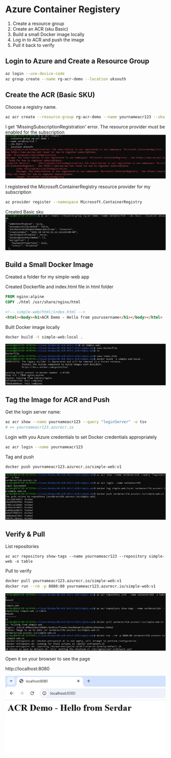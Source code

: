 # Azure Container Registery
1. Create a resource group
2. Create an ACR (sku Basic)
3. Build a small Docker image locally
4. Log in to ACR and push the image
5. Pull it back to verify

## Login to Azure and Create a Resource Group
```bash
az login --use-device-code
az group create --name rg-acr-demo --location uksouth
```

## Create the ACR (Basic SKU)
Choose a registry name.
```bash
az acr create --resource-group rg-acr-demo --name yournameacr123 --sku Basic --location uksouth
```
I get 'MissingSubscriptionRegistration' error. The resource provider must be enabled for the subscription
![registration error](screenshots/error.jpg)

I registered the Microsoft.ContainerRegistry resource provider for my subscription
```bash
az provider register --namespace Microsoft.ContainerRegistry
```
Created Basic sku
![registration error](screenshots/sku-basic.jpg)

## Build a Small Docker Image
Created a folder for my simple-web app

Created Dockerfile and index.html file in html folder
```Dockerfile
FROM nginx:alpine
COPY ./html /usr/share/nginx/html
```
```html
<!-- simple-web/html/index.html -->
<html><body><h1>ACR Demo - Hello from yourusername</h1></body></html>
```
Built Docker image locally
```bash
docker build -t simple-web:local .
```
![registration error](screenshots/docker-image.jpg)

## Tag the Image for ACR and Push
Get the login server name:
```bash
az acr show --name yournameacr123 --query "loginServer" -o tsv
# => yournameacr123.azurecr.io
```
Login with you Azure credentials to set Docker credentials appropriately
```bash
az acr login --name yournameacr123
```
Tag and push
```bashdocker tag simple-web:local yournameacr123.azurecr.io/simple-web:v1
docker push yournameacr123.azurecr.io/simple-web:v1
```
![registration error](screenshots/login-tag.jpg)

## Verify & Pull
List repositories
```bashaz acr repository list --name yournameacr123 -o table
az acr repository show-tags --name yournameacr123 --repository simple-web -o table
```
Pull to verify
```bash
docker pull yournameacr123.azurecr.io/simple-web:v1
docker run --rm -p 8080:80 yournameacr123.azurecr.io/simple-web:v1
```
![registration error](screenshots/verify-pull.jpg)

Open it on your browser to see the page

http://localhost:8080

![registration error](screenshots/localhost.jpg)
